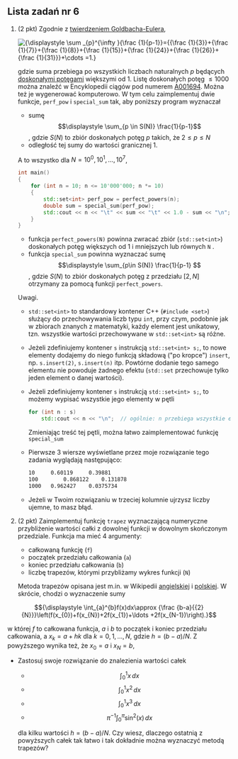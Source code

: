 ## Lista zadań nr 6

1. (2 pkt) Zgodnie z [twierdzeniem Goldbacha-Eulera](https://en.wikipedia.org/wiki/Goldbach%E2%80%93Euler_theorem),
 
   ![{\displaystyle \sum _{p}^{\infty }{\frac {1}{p-1}}={{\frac {1}{3}}+{\frac {1}{7}}+{\frac {1}{8}}+{\frac {1}{15}}+{\frac {1}{24}}+{\frac {1}{26}}+{\frac {1}{31}}}+\cdots =1.}](https://wikimedia.org/api/rest_v1/media/math/render/svg/7d7d718001b4c250e49c7858fb8574e8286de851)
   
   gdzie suma przebiega po wszystkich liczbach naturalnych $p$ będących [doskonałymi potęgami](https://en.wikipedia.org/wiki/Perfect_power) większymi od 1. Listę doskonałych potęg $\le 1000$ można znaleźć w Encyklopedii ciągów pod numerem [A001694](https://oeis.org/A001694). Można też je wygenerować komputerowo. W tym celu zaimplementuj dwie funkcje, `perf_pow` i `special_sum` tak, aby poniższy program wyznaczał 

   - sumę $$\displaystyle \sum_{p \in S(N)} \frac{1}{p-1}$$ , gdzie $S(N)$ to zbiór doskonałych potęg $p$ takich, że $2 \le p \le N$
   - odległość tej sumy do wartości granicznej 1. 

   A to wszystko dla $N = 10^0, 10^1, \ldots, 10^7$, 

   ```c++
   int main()
   {
       for (int n = 10; n <= 10'000'000; n *= 10)
       {
           std::set<int> perf_pow = perfect_powers(n);
           double sum = special_sum(perf_pow);
           std::cout << n << "\t" << sum << "\t" << 1.0 - sum << "\n";
       }
   }
   ```

   - funkcja `perfect_powers(N)` powinna zwracać zbiór (`std::set<int>`) doskonałych potęg większych od 1 i mniejszych lub równych `N` .
   - funkcja `special_sum` powinna wyznaczać sumę $$\displaystyle \sum_{p\in S(N)} \frac{1}{p-1} $$ , gdzie $S(N)$ to zbiór doskonałych potęg z przedziału $[2, N]$ otrzymany za pomocą funkcji `perfect_powers`.

   Uwagi. 

   - `std::set<int>`  to standardowy kontener C++ (`#include <set>`) służący do przechowywania liczb typu `int`, przy czym, podobnie jak w zbiorach znanych z matematyki, każdy element jest unikatowy, tzn. wszystkie wartości przechowywane w `std::set<int>` są różne.

   - Jeżeli zdefiniujemy kontener `s`  instrukcją `std::set<int> s;`, to nowe elementy dodajemy do niego funkcją składową ("po kropce") `insert`, np. `s.insert(2)`, `s.insert(n)` itp. Powtórne dodanie tego samego elementu nie powoduje żadnego efektu (`std::set` przechowuje tylko jeden element o danej wartości). 

   - Jeżeli zdefiniujemy kontener `s`  instrukcją `std::set<int> s;`, to możemy wypisać wszystkie jego elementy w pętli 

     ```c++    
     for (int n : s)
         std::cout << n << "\n";  // ogólnie: n przebiega wszystkie elementy s
     ```

     Zmieniając treść tej pętli, można łatwo zaimplementować funkcję `special_sum`

   - Pierwsze 3 wiersze wyświetlane przez moje rozwiązanie tego zadania wyglądają następująco:

     ```txt
     10		0.60119		0.39881
     100		0.868122	0.131878
     1000	0.962427	0.0375734
     ```

   - Jeżeli w Twoim rozwiązaniu w trzeciej kolumnie ujrzysz liczby ujemne, to masz błąd.   

4. (2 pkt) Zaimplementuj funkcję `trapez` wyznaczającą numeryczne przybliżenie wartości całki z dowolnej funkcji w dowolnym skończonym przedziale. Funkcja ma mieć 4 argumenty:

   - całkowaną funkcję (`f`)
   - początek przedziału całkowania (`a`)
   - koniec przedziału całkowania (`b`)
   - liczbę trapezów, którymi przybliżamy wykres funkcji (`N`)

   Metoda trapezów opisana jest m.in. w Wikipedii [angielskiej](https://en.wikipedia.org/wiki/Trapezoidal_rule) i [polskiej](https://pl.wikipedia.org/wiki/Wz%C3%B3r_trapez%C3%B3w). W skrócie, chodzi o wyznaczenie sumy 

$${\displaystyle \int_{a}^{b}f(x)dx\approx {\frac {b-a}{{2}{N}}}\left(f(x_{0})+f(x_{N})+2f(x_{1})+\ldots +2f(x_{N-1})\right).}$$ 

   w której $f$ to całkowana funkcja, $a$ i $b$ to początek i koniec przedziału całkowania, a $x_k = a + hk$ dla $k=0,1,\ldots,N$, gdzie $h = (b-a)/N$. Z powyższego wynika też, że  $x_0 = a$ i $x_N = b$, 

   - Zastosuj swoje rozwiązanie do znalezienia wartości całek

     - $$\int_0^1 x \, dx$$
     - $$\int_0^1 x^2 \, dx$$
     - $$\int_0^1 x^3 \, dx$$
     - $$\pi^{-1}\int_0^\pi \sin^2(x) \, dx$$

     dla kilku wartości $h = (b-a)/N$. Czy wiesz, dlaczego ostatnią z powyższych całek tak łatwo i tak dokładnie można wyznaczyć metodą trapezów?
